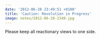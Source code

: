 ```yaml
---
date: '2012-06-28 23:49:51 +0100'
title: 'Caution: Revolution in Progress'
image: notes/2012-06-28-2349.jpg
---
```

Please keep all reactionary views to one side.
